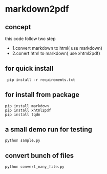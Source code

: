 # markdown2pdf

## concept
this code follow two step


* 1.convert markdown to html( use markdown)
* 2.conert html to markdown( use xhtml2pdf)

## for quick install
```
 pip install -r requirements.txt
```

## for install from package
```
pip install markdown
pip install xhtml2pdf
pip install tqdm
```

## a small demo run for testing
```
python sample.py
```

## convert bunch of files
```
python convert_many_file.py
```
